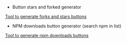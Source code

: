 * Button stars and forked generator

[Tool to generate forks and stars buttons](https://michaelcurrin.github.io/badge-generator/#/repo)



* NPM downloads button generator (search npm in list)
             
[Tool to generate npm downloads buttons](https://shields.io/category/downloads)
